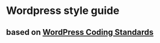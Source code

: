 # Wordpress style guide
## based on [WordPress Coding Standards](https://codex.wordpress.org/WordPress_Coding_Standards)
